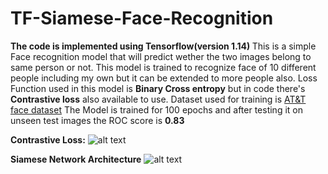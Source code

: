 # TF-Siamese-Face-Recognition
<B>The code is implemented using Tensorflow(version 1.14) </B>
This is a simple Face recognition model that will predict wether the two images belong to same person or not.
This model is trained to recognize face of 10 different people including my own but it can be extended to more people also.
Loss Function used in this model is <B>Binary Cross entropy</B> but in code there's <B>Contrastive loss</B> also available to use.
Dataset used for training is [AT&T face dataset](https://github.com/maheshreddykukunooru/Face_recognition/tree/master/att_faces)
The Model is trained for 100 epochs and after testing it on unseen test images the ROC score is <B>0.83</B>



<B>Contrastive Loss:</B><n>
![alt text](https://hackernoon.com/hn-images/1*tzGB6D97tHWR_-NJ8FKknw.jpeg)
  
<B>Siamese Network Architecture</B><n>
![alt text](https://miro.medium.com/max/2524/1*8Nsq1BYQCuj9giAwltDubQ.png)


